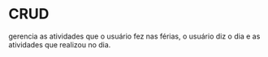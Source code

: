# CRUD
gerencia as atividades que o usuário fez nas férias, o usuário diz o dia e as atividades que realizou no dia.
